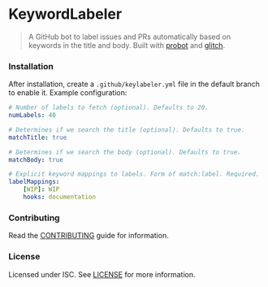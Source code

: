 # KeywordLabeler

> A GitHub bot to label issues and PRs automatically based on keywords in the title and body. Built with [probot](https://github.com/probot/probot) and [glitch](https://glitch.com).

### Installation
After installation, create a `.github/keylabeler.yml` file in the default branch to enable it.
Example configuration:
```yml
# Number of labels to fetch (optional). Defaults to 20.
numLabels: 40

# Determines if we search the title (optional). Defaults to true.
matchTitle: true

# Determines if we search the body (optional). Defaults to true.
matchBody: true

# Explicit keyword mappings to labels. Form of match:label. Required.
labelMappings:
    [WIP]: WIP
    hooks: documentation 
```

### Contributing
Read the [CONTRIBUTING](CONTRIBUTING.md) guide for information.

### License
Licensed under ISC. See [LICENSE](LICENSE) for more information.
